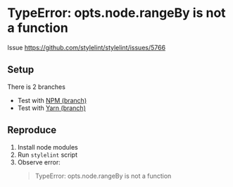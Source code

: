 # TypeError: opts.node.rangeBy is not a function

Issue https://github.com/stylelint/stylelint/issues/5766

## Setup

There is 2 branches

- Test with [NPM (branch)](../../tree/npm)
- Test with [Yarn (branch)](../../tree/yarn)

## Reproduce

1. Install node modules
2. Run `stylelint` script
3. Observe error: 
   > TypeError: opts.node.rangeBy is not a function
